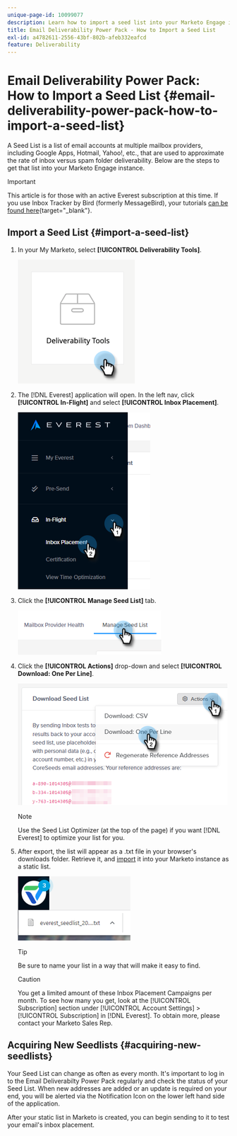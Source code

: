 ```yaml
---
unique-page-id: 10099077
description: Learn how to import a seed list into your Marketo Engage instance.
title: Email Deliverability Power Pack - How to Import a Seed List
exl-id: a4782611-2556-43bf-802b-afeb332eafcd
feature: Deliverability
---
```

# Email Deliverability Power Pack: How to Import a Seed List {#email-deliverability-power-pack-how-to-import-a-seed-list}

A Seed List is a list of email accounts at multiple mailbox providers, including Google Apps, Hotmail, Yahoo!, etc., that are used to approximate the rate of inbox versus spam folder deliverability. Below are the steps to get that list into your Marketo Engage instance.

>[!IMPORTANT]
>
>This article is for those with an active Everest subscription at this time. If you use Inbox Tracker by Bird (formerly MessageBird), your tutorials [can be found here](/help/marketo/product-docs/email-marketing/deliverability/inbox-tracker/inbox-tracker-tutorials.md){target="_blank"}.

## Import a Seed List {#import-a-seed-list}

1. In your My Marketo, select **[!UICONTROL Deliverability Tools]**.

   ![](assets/email-deliverability-power-pack-1.png)

1. The [!DNL Everest] application will open. In the left nav, click **[!UICONTROL In-Flight]** and select **[!UICONTROL Inbox Placement]**.

   ![](assets/email-deliverability-power-pack-2.png)

1. Click the **[!UICONTROL Manage Seed List]** tab.

   ![](assets/email-deliverability-power-pack-3.png)

1. Click the **[!UICONTROL Actions]** drop-down and select **[!UICONTROL Download: One Per Line]**.

   ![](assets/email-deliverability-power-pack-4.png)

   >[!NOTE]
   >
   >Use the Seed List Optimizer (at the top of the page) if you want [!DNL Everest] to optimize your list for you.

1. After export, the list will appear as a .txt file in your browser's downloads folder. Retrieve it, and [import](/help/marketo/getting-started/quick-wins/import-a-list-of-people.md) it into your Marketo instance as a static list.

   ![](assets/email-deliverability-power-pack-5.png)

   >[!TIP]
   >
   >Be sure to name your list in a way that will make it easy to find.

   >[!CAUTION]
   >
   >You get a limited amount of these Inbox Placement Campaigns per month. To see how many you get, look at the [!UICONTROL Subscription] section under [!UICONTROL Account Settings] > [!UICONTROL Subscription] in [!DNL Everest]. To obtain more, please contact your Marketo Sales Rep.

## Acquiring New Seedlists {#acquiring-new-seedlists}

   Your Seed List can change as often as every month. It's important to log in to the Email Deliverabilty Power Pack regularly and check the status of your Seed List. When new addresses are added or an update is required on your end, you will be alerted via the Notification Icon on the lower left hand side of the application.

After your static list in Marketo is created, you can begin sending to it to test your email's inbox placement.
